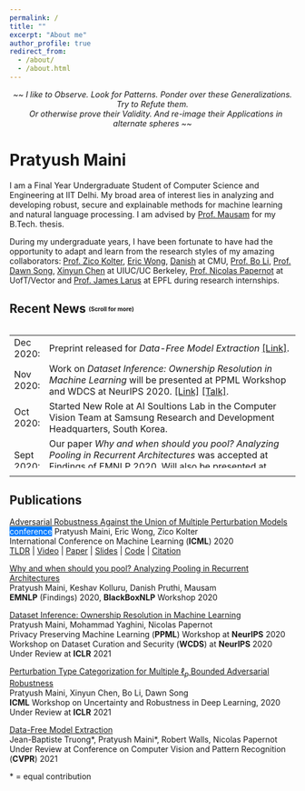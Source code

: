```yaml
---
permalink: /
title: ""
excerpt: "About me"
author_profile: true
redirect_from: 
  - /about/
  - /about.html
---
```

<p style="text-align: center;"><i> ~~ I like to Observe. Look for Patterns. Ponder over these Generalizations. Try to Refute them. <br> &nbsp;&nbsp; Or otherwise prove their Validity. And re-image their Applications in alternate spheres ~~  </i></p>

Pratyush Maini
======
I am a Final Year Undergraduate Student of Computer Science and Engineering at IIT Delhi. My broad area of interest lies in analyzing and developing robust, secure and explainable methods for machine learning and natural language processing. I am advised by [Prof. Mausam](http://www.cse.iitd.ernet.in/~mausam/) for my B.Tech. thesis. 

During my undergraduate years, I have been fortunate to have had the opportunity to adapt and learn from the research styles of my amazing collaborators: [Prof. Zico Kolter](https://www.zicokolter.com), [Eric Wong](https://www.cs.cmu.edu/~ericwong/), [Danish](https://www.cs.cmu.edu/~ddanish/) at CMU, [Prof. Bo Li](https://aisecure.github.io), [Prof. Dawn Song](https://people.eecs.berkeley.edu/~dawnsong/), [Xinyun Chen](https://jungyhuk.github.io/) at UIUC/UC Berkeley, [Prof. Nicolas Papernot](https://www.papernot.fr) at UofT/Vector and [Prof. James Larus](https://people.epfl.ch/james.larus) at EPFL during research internships.

Recent News  <sub><sup><sub><sup>(Scroll for more)</sup></sub></sup></sub>
-----
<style>
table, tr, td {
    border: none;
}
ul.pubs > li{
	margin-bottom: 1.2em;
}
.posts-wrapper {
	max-width: 1000px;
	margin-left:auto;
	margin-right:auto;
}
.clear{
    clear:both;
}
}.badge:empty{display:none}.btn .badge{position:relative;top:-1px}.badge-pill{padding-right:.6em;padding-left:.6em;border-radius:10rem}.badge-primary{color:#fff;background-color:#007bff}.badge-primary[href]:focus,.badge-primary[href]:hover{color:#fff;text-decoration:none;background-color:#0062cc}.badge-secondary{color:#fff;background-color:#6c757d}.badge-secondary[href]:focus,.badge-secondary[href]:hover{color:#fff;text-decoration:none;background-color:#545b62}.badge-success{color:#fff;background-color:#28a745}.badge-success[href]:focus,.badge-success[href]:hover{color:#fff;text-decoration:none;background-color:#1e7e34}.badge-info{color:#fff;background-color:#17a2b8}.badge-info[href]:focus,.badge-info[href]:hover{color:#fff;text-decoration:none;background-color:#117a8b}.badge-warning{color:#212529;background-color:#ffc107}.badge-warning[href]:focus,.badge-warning[href]:hover{color:#212529;text-decoration:none;background-color:#d39e00}.badge-danger{color:#fff;background-color:#dc3545}.badge-danger[href]:focus,.badge-danger[href]:hover{color:#fff;text-decoration:none;background-color:#bd2130}.badge-light{color:#212529;background-color:#f8f9fa}.badge-light[href]:focus,.badge-light[href]:hover{color:#212529;text-decoration:none;background-color:#dae0e5}.badge-dark{color:#fff;background-color:#343a40}.badge-dark[href]:focus,.badge-dark[href]:hover{color:#fff;text-decoration:none;background-color:#1d2124}

</style>

<div style="height:250px;overflow:auto;border:0px;border-collapse: collapse;" >
<table  border="none" style="border:0px;border-collapse: collapse;" rules="none" >
<font face = "Times New Roman" size = "14">
<colgroup>
       <col span="1" style="width: 12%;">
       <col span="1" style="width: 88%;">
</colgroup>
<tr><td> Dec 2020:</td> <td> Preprint released for <i>Data-Free Model Extraction</i> <a href="https://arxiv.org/abs/2011.14779">[Link]</a>.</td> </tr>
  
<tr><td> Nov 2020:</td> <td> Work on <i>Dataset Inference: Ownership Resolution in Machine Learning</i> will be presented at PPML Workshop and WDCS at NeurIPS 2020. <a href="https://openreview.net/forum?id=hvdKKV2yt7T">[Link]</a> <a href="https://slideslive.com/38940925/dataset-inference-ownership-resolution-in-machine-learning">[Talk]</a>.</td> </tr>
  
<tr><td> Oct 2020:</td> <td> Started New Role at AI Soultions Lab in the Computer Vision Team at Samsung Research and Development Headquarters, South Korea.</td> </tr>
  
<tr><td> Sept 2020:</td> <td> Our paper <i>Why and when should you pool? Analyzing Pooling in Recurrent Architectures</i> was accepted at Findings of EMNLP 2020. Will also be presented at BlackBox NLP 2020.<a href="https://arxiv.org/abs/2005.0159">[Link] </a><a href="https://pratyushmaini.github.io/Pooling-Analysis/">[Blog]</a> </a><a href="https://pratyushmaini.github.io/Pooling-Analysis/">[Poster]</a>.</td> </tr>


<tr><td> July 2020:</td> <td> Completed my Bachelors of Technology in Computer Science and Engineering at IIT Delhi. Drop in at my thesis: <a href="https://pratyushmaini.github.io/files/BTech_Thesis_Pratyush_Maini.pdf">Analyzing the Learnability and Representability of Recurrent Architectures</a>.</td> </tr>
  
<tr><td> June 2020:</td> <td> New work on <i>Classifying Adversarial Perturbations</i> to be presented at <a href="https://sites.google.com/view/udlworkshop2020/">ICML 2020 Workshop</a> on Uncertainty & Robustness in Deep Learning.</td> </tr>
  
<tr><td> May 2020:</td> <td> Our paper <i>Adversarial Robustness Against the Union of Multiple Perturbation Models</i> was accepted at <a href="https://icml.cc/Conferences/2020/AcceptedPapersInitial">ICML 2020</a>.<a href="https://arxiv.org/abs/1909.04068">[Paper]</a> <a href="http://test.slideslive.com/38928141/adversarial-robustness-against-the-union-of-multiple-petrubation-models?ref=speaker-31494-latest">[Talk]</a>. </td> </tr>

<tr><td> May 2020: </td> <td> <a href="https://arxiv.org/abs/2005.00159">Preprint</a> released for <i>Why and when should you pool? Analyzing Pooling in Recurrent Architectures</i>. <br> See blog post <a href="https://pratyushmaini.github.io/Pooling-Analysis/">here</a>. </td> </tr>

<tr><td> April 2020: </td> <td> Our entry, <a href ="https://pratyushmaini.github.io/files/TheDelusional.pdf">The Delusional</a> (with artistic pieces, prose and poems in both English & Hindi) won the best Magazine in Gazettale 2020. </td></tr> 

<tr><td> Jan 2020: </td> <td> Started TAing the course "Data Structures & Algorithms" <a href= "https://pratyushmaini.github.io/teaching/2020-ds-ta">[Link]</a> . </td></tr> 

<tr><td> Dec 2019:</td> <td> Started (slowly) setting up my personal website. </td> </tr>

<tr><td> Sep 2019:</td> <td> <a href = "https://arxiv.org/abs/1909.04068">Preprint</a> released for <i>Adversarial Robustness Against the Union of Multiple Perturbation Models</i> </td> </tr>

<tr><td> Aug 2019: </td> <td> Started TAing the course "Introduction to Artificial Intelligence" <a href= "https://pratyushmaini.github.io/teaching/2019-ai">[Link]</a> (Graduate and Undergraduate bridge course). </td></tr> 

</font>
</table>
</div>

***

Publications
-----

[Adversarial Robustness Against the Union of Multiple Perturbation Models](https://arxiv.org/abs/1909.04068)   <span class="badge badge-primary">conference</span>
Pratyush Maini, Eric Wong, Zico Kolter   
International Conference on Machine Learning (**ICML**) 2020   
[TLDR]() | [Video](http://test.slideslive.com/38928141/adversarial-robustness-against-the-union-of-multiple-petrubation-models?ref=speaker-31494-latest) | [Paper](https://arxiv.org/abs/1909.04068) | [Slides]() | [Code](https://github.com/locuslab/robust_union) | [Citation]()   

[Why and when should you pool? Analyzing Pooling in Recurrent Architectures](https://arxiv.org/abs/2005.00159)   
Pratyush Maini, Keshav Kolluru, Danish Pruthi, Mausam   
**EMNLP** (Findings) 2020, **BlackBoxNLP** Workshop 2020   

[Dataset Inference: Ownership Resolution in Machine Learning](https://openreview.net/pdf?id=hvdKKV2yt7T)   
Pratyush Maini, Mohammad Yaghini, Nicolas Papernot   
Privacy Preserving Machine Learning (**PPML**) Workshop at **NeurIPS** 2020   
Workshop on Dataset Curation and Security (**WCDS**) at **NeurIPS** 2020   
Under Review at **ICLR** 2021   

[Perturbation Type Categorization for Multiple $\ell_p$ Bounded Adversarial Robustness](https://openreview.net/pdf?id=Oe2XI-Aft-k)   
Pratyush Maini, Xinyun Chen, Bo Li, Dawn Song    
**ICML** Workshop on Uncertainty and Robustness in Deep Learning, 2020   
Under Review at **ICLR** 2021   

[Data-Free Model Extraction](https://arxiv.org/abs/2011.14779)   
Jean-Baptiste Truong\*, Pratyush Maini\*, Robert Walls, Nicolas Papernot   
Under Review at Conference on Computer Vision and Pattern Recognition (**CVPR**) 2021   

\* = equal contribution

<!--
<div class="posts-wrapper" style="clear:both">
    <h3 style="margin-bottom:0.75em;">Publications</h3>
    </i>
    <p>

    <ul class="pubs">

    <li>
                <a href="https://arxiv.org/abs/1804.07781" target="_blank" style="color:black;font-size:1.0em">Pathologies of Neural Models Make Interpretations Difficult</a><br>
                Shi Feng, Eric Wallace, Alvin Grissom II, Mohit Iyyer, Pedro Rodriguez, Jordan Boyd-Graber<br>
                <i>EMNLP 2018</i><br>
                <a href="javascript:unhide('pathological18tldr');">TLDR</a> | <a href="https://vimeo.com/306158589" target="_blank">Video</a> | <a href="https://arxiv.org/abs/1804.07781" target="_blank">Paper</a> |
                <a href="slides_and_posters/pathologies_slides.pdf" target="_blank">Slides</a> | <a href="https://github.com/allenai/allennlp/blob/master/allennlp/interpret/attackers/input_reduction.py" target="_blank">Code</a> | <a href="javascript:unhide('pathological18');">Citation</a>
                <div id="pathological18tldr" class="hidden"><b>TLDR:</b> Saliency maps are a popular interpretation technique. We show that certain pathological behavior present in neural models (namely prediction overconfidence) can negatively impact these interpretations.<br> </div>
                <div id="pathological18" class="hidden">
                    <pre>@inproceedings{Feng2018Pathological,
    Author = {Shi Feng and Eric Wallace and Alvin Grissom II and Mohit Iyyer and Pedro Rodriguez and Jordan Boyd-Graber},
    Booktitle = {Empirical Methods in Natural Language Processing},
    Year = {2018},
    Title = {Pathologies of Neural Models Make Interpretations Difficult}}
                  </pre>
                </div>
            </li>
        </ul>
    </p>


<details>
<summary>Example</summary>
This is a dropdown with text!
</details>
-->
